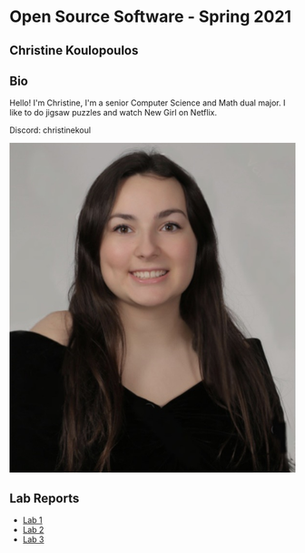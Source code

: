 # Open Source Software - Spring 2021
## Christine Koulopoulos

## Bio
Hello! I'm Christine, I'm a senior Computer Science and Math dual major. I like to do jigsaw puzzles and watch New Girl on Netflix.

Discord: christinekoul

![Christine](images/selfie.jpg)

## Lab Reports
* [Lab 1](labs/lab-01/lab01.md)
* [Lab 2](labs/lab-02/lab02.md)
* [Lab 3](labs/lab-03/lab03.md)
